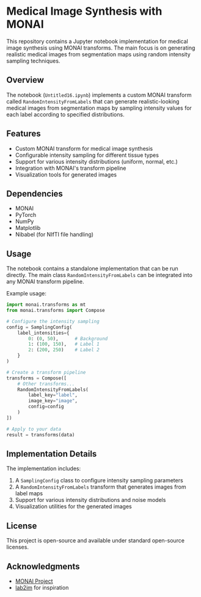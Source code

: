 # Medical Image Synthesis with MONAI

This repository contains a Jupyter notebook implementation for medical image synthesis using MONAI transforms. The main focus is on generating realistic medical images from segmentation maps using random intensity sampling techniques.

## Overview

The notebook (`Untitled16.ipynb`) implements a custom MONAI transform called `RandomIntensityFromLabels` that can generate realistic-looking medical images from segmentation maps by sampling intensity values for each label according to specified distributions.

## Features

- Custom MONAI transform for medical image synthesis
- Configurable intensity sampling for different tissue types
- Support for various intensity distributions (uniform, normal, etc.)
- Integration with MONAI's transform pipeline
- Visualization tools for generated images

## Dependencies

- MONAI
- PyTorch
- NumPy
- Matplotlib
- Nibabel (for NIfTI file handling)

## Usage

The notebook contains a standalone implementation that can be run directly. The main class `RandomIntensityFromLabels` can be integrated into any MONAI transform pipeline.

Example usage:

```python
import monai.transforms as mt
from monai.transforms import Compose

# Configure the intensity sampling
config = SamplingConfig(
    label_intensities={
        0: (0, 50),      # Background
        1: (100, 150),   # Label 1
        2: (200, 250)    # Label 2
    }
)

# Create a transform pipeline
transforms = Compose([
    # Other transforms...
    RandomIntensityFromLabels(
        label_key="label",
        image_key="image",
        config=config
    )
])

# Apply to your data
result = transforms(data)
```

## Implementation Details

The implementation includes:

1. A `SamplingConfig` class to configure intensity sampling parameters
2. A `RandomIntensityFromLabels` transform that generates images from label maps
3. Support for various intensity distributions and noise models
4. Visualization utilities for the generated images

## License

This project is open-source and available under standard open-source licenses.

## Acknowledgments

- [MONAI Project](https://github.com/Project-MONAI/MONAI)
- [lab2im](https://github.com/BBillot/lab2im) for inspiration